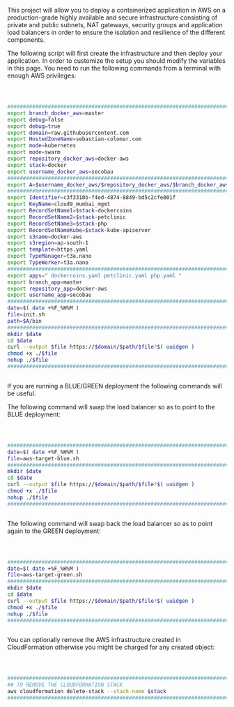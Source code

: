 This project will allow you to deploy a containerized application in AWS on a production-grade highly available and secure infrastructure consisting of private and public subnets, NAT gateways, security groups and application load balancers in order to ensure the isolation and resilience of the different components.


The following script will first create the infrastructure and then deploy your application. 
In order to customize the setup you should modify the variables in this page.
You need to run the following commands from a terminal with enough AWS privileges:

```BASH



#########################################################################
export branch_docker_aws=master                                         ;
export debug=false                                                      ;
export debug=true                                                       ;
export domain=raw.githubusercontent.com                                 ;
export HostedZoneName=sebastian-colomar.com                             ;
export mode=kubernetes                                                  ;
export mode=swarm                                                       ;
export repository_docker_aws=docker-aws                                 ;
export stack=docker                                                     ;
export username_docker_aws=secobau                                      ;
#########################################################################
export A=$username_docker_aws/$repository_docker_aws/$branch_docker_aws ;
#########################################################################
export Identifier=c3f3310b-f4ed-4874-8849-bd5c2cfe001f                  ;
export KeyName=cloud9_mumbai_mgmt                                       ;
export RecordSetName1=$stack-dockercoins                                ;
export RecordSetName2=$stack-petclinic                                  ;
export RecordSetName3=$stack-php                                        ;
export RecordSetNameKube=$stack-kube-apiserver                          ;
export s3name=docker-aws                                                ;
export s3region=ap-south-1                                              ;
export template=https.yaml                                              ;
export TypeManager=t3a.nano                                             ;
export TypeWorker=t3a.nano                                              ;
#########################################################################
export apps=" dockercoins.yaml petclinic.yaml php.yaml "                ;
export branch_app=master                                                ;
export repository_app=docker-aws                                        ;
export username_app=secobau                                             ;
#########################################################################
date=$( date +%F_%H%M )                                                 ;
file=init.sh                                                            ;
path=$A/bin                                                             ;
#########################################################################
mkdir $date                                                             ;
cd $date                                                                ;
curl --output $file https://$domain/$path/$file?$( uuidgen )            ;
chmod +x ./$file                                                        ;
nohup ./$file                                                           &
#########################################################################



```


If you are running a BLUE/GREEN deployment the following commands will be useful.


The following command will swap the load balancer so as to point to the BLUE deployment:
```BASH



#########################################################################
date=$( date +%F_%H%M )                                                 ;
file=aws-target-blue.sh                                                 ;
#########################################################################
mkdir $date                                                             ;
cd $date                                                                ;
curl --output $file https://$domain/$path/$file?$( uuidgen )            ;
chmod +x ./$file                                                        ;
nohup ./$file                                                           &
#########################################################################



```


The following command will swap back the load balancer so as to point again to the GREEN deployment:


```BASH



#########################################################################
date=$( date +%F_%H%M )                                                 ;
file=aws-target-green.sh                                                ;
#########################################################################
mkdir $date                                                             ;
cd $date                                                                ;
curl --output $file https://$domain/$path/$file?$( uuidgen )            ;
chmod +x ./$file                                                        ;
nohup ./$file                                                           &
#########################################################################



```


You can optionally remove the AWS infrastructure created in CloudFormation otherwise you might be charged for any created object:


```BASH



#########################################################################
## TO REMOVE THE CLOUDFORMATION STACK                                   #
aws cloudformation delete-stack --stack-name $stack                     ;
#########################################################################



```



